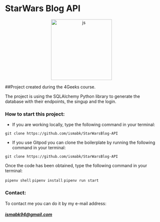 # StarWars Blog API
<p align="center">
  <img
		width="200"
		alt="js"
		src="https://upload.wikimedia.org/wikipedia/commons/thumb/c/c3/Python-logo-notext.svg/800px-Python-logo-notext.svg.png">
<p>
##Project created during the 4Geeks course.

The project is using the SQLAlchemy Python library to generate the database with their endpoints, the singup and the login.

### How to start this project:
- If you are working locally, type the following command in your terminal:

`git clone https://github.com/ismabk/StarWarsBlog-API`

- If you use Gitpod you can clone the boilerplate by running the following command in your terminal:

`git clone https://github.com/ismabk/StarWarsBlog-API`

Once the code has been obtained, type the following command in your terminal:

`pipenv shell`
`pipenv install`
`pipenv run start`

### Contact:
To contact me you can do it by my e-mail address:
##### 	ismabk94@gmail.com
